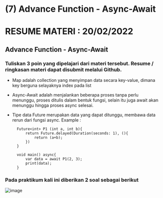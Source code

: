 # (7) Advance Function - Async-Await

# RESUME MATERI : 20/02/2022

## Advance Function - Async-Await

### Tuliskan 3 poin yang dipelajari dari materi tersebut. Resume / ringkasan materi dapat disubmit melalui Github.


- Map adalah collection yang menyimpan data secara key-value, dimana key berguna selayaknya index pada list

- Async-Await adalah menjalankan beberapa proses tanpa perlu menunggu, proses ditulis dalam bentuk fungsi, selain itu juga await akan menunggu hingga proses async selesai.

- Tipe data Future merupakan data yang dapat ditunggu, membawa data rerun dari fungsi async. Example :

        Future<int> P1 (int a, int b){
            return Future.delayed(Duration(seconds: 1), (){
                return (a+b);
            })
        }

        void main() async{
            var data = await P1(2, 3);
            print(data);
        }


### Pada praktikum kali ini diberikan 2 soal sebagai berikut
![image](https://user-images.githubusercontent.com/36509167/155484558-8e71a564-42f3-437c-ba77-d0bd6f4536ef.png)

 
